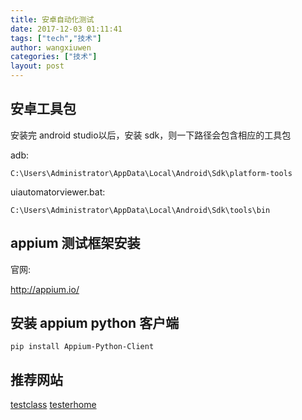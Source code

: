 ```yaml
---
title: 安卓自动化测试
date: 2017-12-03 01:11:41
tags: ["tech","技术"]
author: wangxiuwen
categories: ["技术"]
layout: post
---
```


## 安卓工具包

安装完 android studio以后，安装 sdk，则一下路径会包含相应的工具包

adb:

	C:\Users\Administrator\AppData\Local\Android\Sdk\platform-tools

uiautomatorviewer.bat:

	C:\Users\Administrator\AppData\Local\Android\Sdk\tools\bin
	

## appium 测试框架安装

官网:

http://appium.io/

## 安装 appium python 客户端

	pip install Appium-Python-Client


## 推荐网站

[testclass](http://www.testclass.net)
[testerhome](https://testerhome.com/)